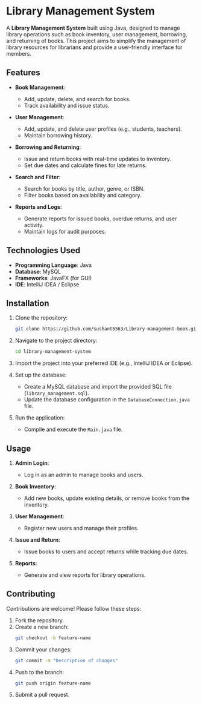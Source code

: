 # Library Management System

A **Library Management System** built using Java, designed to manage library operations such as book inventory, user management, borrowing, and returning of books. This project aims to simplify the management of library resources for librarians and provide a user-friendly interface for members.

## Features

- **Book Management**:
  - Add, update, delete, and search for books.
  - Track availability and issue status.

- **User Management**:
  - Add, update, and delete user profiles (e.g., students, teachers).
  - Maintain borrowing history.

- **Borrowing and Returning**:
  - Issue and return books with real-time updates to inventory.
  - Set due dates and calculate fines for late returns.

- **Search and Filter**:
  - Search for books by title, author, genre, or ISBN.
  - Filter books based on availability and category.

- **Reports and Logs**:
  - Generate reports for issued books, overdue returns, and user activity.
  - Maintain logs for audit purposes.

## Technologies Used

- **Programming Language**: Java
- **Database**: MySQL
- **Frameworks**: JavaFX (for GUI)
- **IDE**: IntelliJ IDEA / Eclipse

## Installation

1. Clone the repository:
   ```bash
   git clone https://github.com/sushant6563/Library-management-book.git
   ```

2. Navigate to the project directory:
   ```bash
   cd library-management-system
   ```

3. Import the project into your preferred IDE (e.g., IntelliJ IDEA or Eclipse).

4. Set up the database:
   - Create a MySQL database and import the provided SQL file (`library_management.sql`).
   - Update the database configuration in the `DatabaseConnection.java` file.

5. Run the application:
   - Compile and execute the `Main.java` file.

## Usage

1. **Admin Login**:
   - Log in as an admin to manage books and users.

2. **Book Inventory**:
   - Add new books, update existing details, or remove books from the inventory.

3. **User Management**:
   - Register new users and manage their profiles.

4. **Issue and Return**:
   - Issue books to users and accept returns while tracking due dates.

5. **Reports**:
   - Generate and view reports for library operations.


## Contributing

Contributions are welcome! Please follow these steps:

1. Fork the repository.
2. Create a new branch:
   ```bash
   git checkout -b feature-name
   ```
3. Commit your changes:
   ```bash
   git commit -m "Description of changes"
   ```
4. Push to the branch:
   ```bash
   git push origin feature-name
   ```
5. Submit a pull request.



